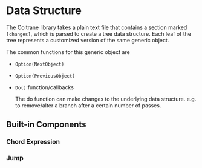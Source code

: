 # Data Structure

The Coltrane library takes a plain text file that contains a section marked `[changes]`, which is parsed to create a tree data structure.
Each leaf of the tree represents a customized version of the same generic object.

The common functions for this generic object are

* `Option(NextObject)`
* `Option(PreviousObject)`
* `Do()` function/callbacks
    
    The do function can make changes to the underlying data structure. e.g. to remove/alter a branch after a certain number of passes.

## Built-in Components

### Chord Expression

### Jump

### 